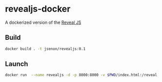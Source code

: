 # revealjs-docker

A dockerized version of the [Reveal JS](https://github.com/hakimel/reveal.js)

## Build

```sh
docker build . -t jsenon/revealjs:0.1
```

## Launch

```sh
docker run  --name revealjs -d -p 8000:8000 -v $PWD/index.html:/reveal.js/index.html  jsenon/revealjs:0.1
```
